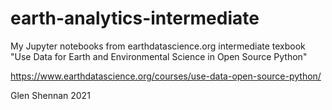 # earth-analytics-intermediate

My Jupyter notebooks from earthdatascience.org intermediate texbook
"Use Data for Earth and Environmental Science in Open Source Python"

https://www.earthdatascience.org/courses/use-data-open-source-python/

Glen Shennan
2021

